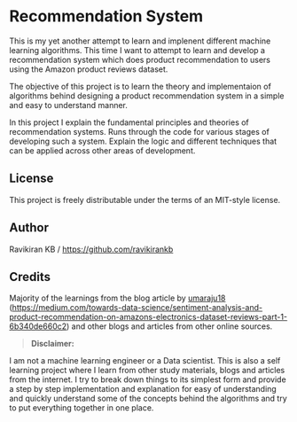 # Recommendation System

This is my yet another attempt to learn and implenent different machine learning algorithms. This time I want to attempt to learn and develop a recommendation system which does product recommendation to users using the Amazon product reviews dataset.


The objective of this project is to learn the theory and implementaion of algorithms behind designing a product recommendation system in a simple and easy to understand manner. 

In this project I explain the fundamental principles and theories of recommendation systems. Runs through the code for various stages of developing such a system. Explain the logic and different techniques that can be applied across other areas of development.


## License 

This project is freely distributable under the terms of an MIT-style license.

## Author

Ravikiran KB / https://github.com/ravikirankb

## Credits

Majority of the learnings from the blog article by [umaraju18](https://github.com/umaraju18) 
(https://medium.com/towards-data-science/sentiment-analysis-and-product-recommendation-on-amazons-electronics-dataset-reviews-part-1-6b340de660c2)
and other blogs and articles from other online sources.

>**Disclaimer:** 

I am not a machine learning engineer or a Data scientist. This is also a self learning project where I learn from other study materials, blogs and articles from the internet. I try to break down things to its simplest form and provide a step by step implementation and explanation for easy of understanding and quickly understand some of the concepts behind the algorithms and try to put everything together in one place.

